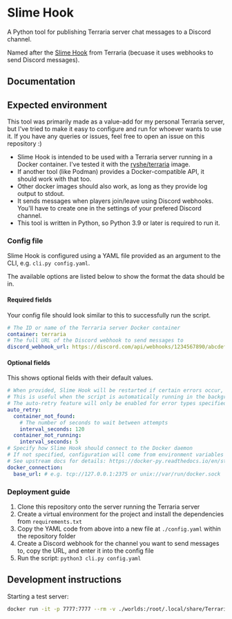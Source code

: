 # Slime Hook

A Python tool for publishing Terraria server chat messages to a Discord channel.

Named after the [Slime Hook](https://terraria.wiki.gg/wiki/Slime_hook) from Terraria (becuase it uses webhooks to send Discord messages). <!-- Haha I am indeed a comedic genius -->

## Documentation

## Expected environment

This tool was primarily made as a value-add for my personal Terraria server, but I've tried to make it easy to configure and run for whoever wants to use it. If you have any queries or issues, feel free to open an issue on this repository :)

- Slime Hook is intended to be used with a Terraria server running in a Docker container. I've tested it with the [ryshe/terraria](https://registry.hub.docker.com/r/ryshe/terraria/) image.
- If another tool (like Podman) provides a Docker-compatible API, it should work with that too.
- Other docker images should also work, as long as they provide log output to stdout.
- It sends messages when players join/leave using Discord webhooks. You'll have to create one in the settings of your prefered Discord channel.
- This tool is written in Python, so Python 3.9 or later is required to run it.

### Config file

Slime Hook is configured using a YAML file provided as an argument to the CLI, e.g. `cli.py config.yaml`.

The available options are listed below to show the format the data should be in.

#### Required fields

Your config file should look similar to this to successfully run the script.

```yaml
# The ID or name of the Terraria server Docker container
container: terraria
# The full URL of the Discord webhook to send messages to
discord_webhook_url: https://discord.com/api/webhooks/1234567890/abcdefghijklmnopqrstuvwxyz
```

#### Optional fields

This shows optional fields with their default values.

```yaml
# When provided, Slime Hook will be restarted if certain errors occur, such as the container being stopped or removed
# This is useful when the script is automatically running in the background
# The auto-retry feature will only be enabled for error types specified under `auto_retry`
auto_retry:
  container_not_found:
    # The number of seconds to wait between attempts
    interval_seconds: 120
  container_not_running:
    interval_seconds: 5
# Specify how Slime Hook should connect to the Docker daemon
# If not specified, configuration will come from environment variables
# See upstream docs for details: https://docker-py.readthedocs.io/en/stable/client.html#docker.client.from_env
docker_connection:
  base_url: # e.g. tcp://127.0.0.1:2375 or unix://var/run/docker.sock
```

### Deployment guide

1. Clone this repository onto the server running the Terraria server
2. Create a virtual environment for the project and install the dependencies from `requirements.txt`
3. Copy the YAML code from above into a new file at `./config.yaml` within the repository folder
4. Create a Discord webhook for the channel you want to send messages to, copy the URL, and enter it into the config file
5. Run the script: `python3 cli.py config.yaml`

## Development instructions

Starting a test server:

```bash
docker run -it -p 7777:7777 --rm -v ./worlds:/root/.local/share/Terraria/Worlds --name terraria ryshe/terraria:vanilla-latest -world /root/.local/share/Terraria/Worlds/Test.wld -autocreate 1
```
